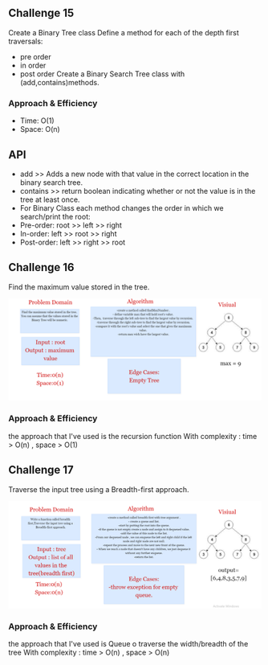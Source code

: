 ## Challenge 15
Create a Binary Tree class
Define a method for each of the depth first traversals:
* pre order
* in order
* post order
Create a Binary Search Tree class with (add,contains)methods.
### Approach & Efficiency

* Time: O(1)
* Space: O(n)
## API
* add >> Adds a new node with that value in the correct location in the binary search tree.
* contains >> return boolean indicating whether or not the value is in the tree at least once.
* For Binary Class each method changes the order in which we search/print the root:
* Pre-order: root >> left >> right
* In-order: left >> root >> right
* Post-order: left >> right >> root

## Challenge 16
Find the maximum value stored in the tree.

<img src="./challenge16.png">


### Approach & Efficiency
the approach that I've used is the recursion function With complexity : time > O(n) , space > O(1)


## Challenge 17

Traverse the input tree using a Breadth-first approach.

<img src="./challeng17.png">


### Approach & Efficiency
the approach that I've used is Queue o traverse the width/breadth of the tree With complexity : time > O(n) , space > O(n)


